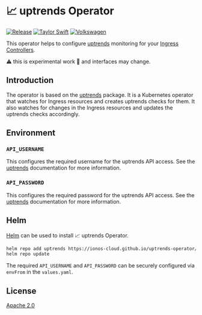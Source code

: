 # :chart_with_upwards_trend: uptrends Operator

[![Release](https://github.com/ionos-cloud/uptrends-operator/actions/workflows/release.yml/badge.svg)](https://github.com/ionos-cloud//uptrends-operator/actions/workflows/release.yml)
[![Taylor Swift](https://img.shields.io/badge/secured%20by-taylor%20swift-brightgreen.svg)](https://twitter.com/SwiftOnSecurity)
[![Volkswagen](https://auchenberg.github.io/volkswagen/volkswargen_ci.svg?v=1)](https://github.com/auchenberg/volkswagen)

This operator helps to configure [uptrends](https://www.uptrends.com/) monitoring for your [Ingress Controllers](https://kubernetes.io/docs/concepts/services-networking/ingress-controllers/).

:warning: this is experimental work :test_tube: and interfaces may change.

## Introduction

The operator is based on the [uptrends](https://github.com/ionos-cloud/uptrends-go) package. It is a Kubernetes operator that watches for Ingress resources and creates uptrends checks for them. It also watches for changes in the Ingress resources and updates the uptrends checks accordingly.

## Environment

### `API_USERNAME` 

This configures the required username for the uptrends API access. See the [uptrends](https://www.uptrends.com/support/kb/api) documentation for more information.

### `API_PASSWORD` 

This configures the required password for the uptrends API access. See the [uptrends](https://www.uptrends.com/support/kb/api) documentation for more information.

## Helm

[Helm](https://helm.sh/) can be used to install :chart_with_upwards_trend: uptrends Operator.

```bash
helm repo add uptrends https://ionos-cloud.github.io/uptrends-operator/
helm repo update
```

The required `API_USERNAME` and `API_PASSWORD` can be securely configured via `envFrom` in the `values.yaml`.

## License

[Apache 2.0](/LICENSE)
